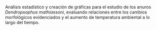 Análisis estadístico y creación de gráficas para el estudio de los anuros _Dendropsophus mathiassoni_, evaluando relaciones entre los cambios morfológicos evidenciados y el aumento de temperatura ambiental a lo largo del tiempo.
